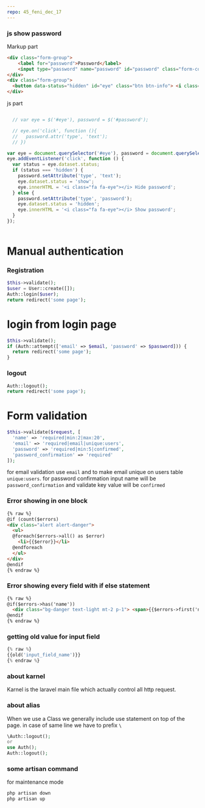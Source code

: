 ```yaml
---
repo: 45_feni_dec_17
---
```

### js show password 
Markup part
~~~html
<div class="form-group">
    <label for="password">Password</label>
    <input type="password" name="password" id="password" class="form-control">
</div>
<div class="form-group">
  <button data-status="hidden" id="eye" class="btn btn-info"> <i class="fa fa-eye"></i> Show password </button>
</div>
~~~

js part 
~~~js

  // var eye = $('#eye'), password = $('#password');

  // eye.on('click', function (){
  //   password.attr('type', 'text');
  // })

var eye = document.querySelector('#eye'), password = document.querySelector('#password');
eye.addEventListener('click', function () {
  var status = eye.dataset.status;
  if (status === 'hidden') {
    password.setAttribute('type', 'text');
    eye.dataset.status = 'show';
    eye.innerHTML = '<i class="fa fa-eye"></i> Hide password';
  } else {
    password.setAttribute('type', 'password');
    eye.dataset.status = 'hidden';
    eye.innerHTML = '<i class="fa fa-eye"></i> Show password';
  }
});
    
~~~

# Manual authentication

### Registration

~~~php
$this->validate();
$user = User::create([]);
Auth::login($user);
return redirect('some page');
~~~

# login from login page

~~~php
$this->validate();
if (Auth::attempt(['email' => $email, 'password' => $password])) {
  return redirect('some page');
}
~~~


### logout 
~~~php
Auth::logout();
return redirect('some page');
~~~


# Form validation 
~~~php
$this->validate($request, [
  'name' => 'required|min:2|max:20',
  'email' => 'required|email|unique:users',
  'password' => 'required|min:5|confirmed',
  'password_confirmation' => 'required'
]);
~~~
for email validation  use `email` and to make email unique on users table `unique:users`. for password confirmation input name will be `password_confirmation` and validate key value will be `confirmed`

### Error showing  in one block
~~~html
{% raw %}
@if (count($errors)
<div class="alert alert-danger">
  <ul>
  @foreach($errors->all() as $error) 
    <li>{{$error}}</li>
  @endforeach
  </ul>
</div>
@endif
{% endraw %}
~~~

### Error showing every field with if else statement 

~~~html
{% raw %}
@if($errors->has('name'))
  <div class="bg-danger text-light mt-2 p-1"> <span>{{$errors->first('name')}}</span> </div>
@endif
{% endraw %}  
~~~


### getting old value for input field 
~~~php
{% raw %}
{{old('input_field_name')}}
{% endraw %}
~~~

### about karnel
Karnel is the laravel main file which actually control all http request. 
### about alias

When we use a Class  we generally include use statement on top of the page. in case of same line we have to prefix `\`

~~~php
\Auth::logout();
or 
use Auth();
Auth::logout();
~~~

### some artisan command 

for maintenance mode
~~~bash
php artisan down
php artisan up
~~~

